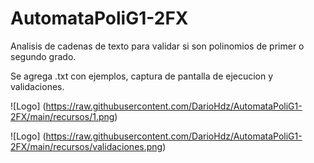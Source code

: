 # AutomataPoliG1-2FX
 Analisis de cadenas de texto para validar si son polinomios de primer o segundo grado.

Se agrega .txt con ejemplos, captura de pantalla de ejecucion y validaciones.

![Logo] (https://raw.githubusercontent.com/DarioHdz/AutomataPoliG1-2FX/main/recursos/1.png)

![Logo] (https://raw.githubusercontent.com/DarioHdz/AutomataPoliG1-2FX/main/recursos/validaciones.png)

